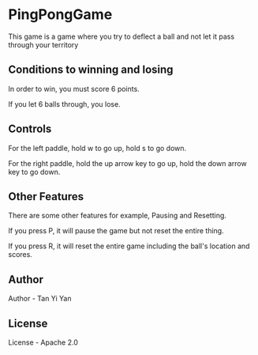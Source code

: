 # PingPongGame
This game is a game where you try to deflect a ball and not let it pass through your territory

## Conditions to winning and losing

In order to win, you must score 6 points.

If you let 6 balls through, you lose.

## Controls

For the left paddle, hold w to go up, hold s to go down.

For the right paddle, hold the up arrow key to go up, hold the down arrow key to go down.

## Other Features

There are some other features for example, Pausing and Resetting.

If you press P, it will pause the game but not reset the entire thing.

If you press R, it will reset the entire game including the ball's location and scores.

## Author

Author - Tan Yi Yan

## License

License - Apache 2.0

